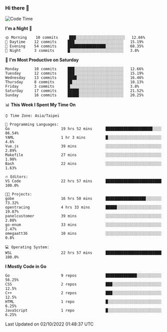 ### Hi there 👋

<!--START_SECTION:waka-->
![Code Time](http://img.shields.io/badge/Code%20Time-478%20hrs%2052%20mins-blue)

**I'm a Night 🦉** 

```text
🌞 Morning    10 commits     ███░░░░░░░░░░░░░░░░░░░░░░   12.66% 
🌆 Daytime    12 commits     ███░░░░░░░░░░░░░░░░░░░░░░   15.19% 
🌃 Evening    54 commits     █████████████████░░░░░░░░   68.35% 
🌙 Night      3 commits      █░░░░░░░░░░░░░░░░░░░░░░░░   3.8%

```
📅 **I'm Most Productive on Saturday** 

```text
Monday       10 commits     ███░░░░░░░░░░░░░░░░░░░░░░   12.66% 
Tuesday      12 commits     ███░░░░░░░░░░░░░░░░░░░░░░   15.19% 
Wednesday    13 commits     ████░░░░░░░░░░░░░░░░░░░░░   16.46% 
Thursday     8 commits      ██░░░░░░░░░░░░░░░░░░░░░░░   10.13% 
Friday       3 commits      █░░░░░░░░░░░░░░░░░░░░░░░░   3.8% 
Saturday     17 commits     █████░░░░░░░░░░░░░░░░░░░░   21.52% 
Sunday       16 commits     █████░░░░░░░░░░░░░░░░░░░░   20.25%

```


📊 **This Week I Spent My Time On** 

```text
⌚︎ Time Zone: Asia/Taipei

💬 Programming Languages: 
Go                       19 hrs 52 mins      █████████████████████░░░░   86.54% 
YAML                     1 hr 3 mins         █░░░░░░░░░░░░░░░░░░░░░░░░   4.6% 
Vue.js                   39 mins             ░░░░░░░░░░░░░░░░░░░░░░░░░   2.89% 
Makefile                 27 mins             ░░░░░░░░░░░░░░░░░░░░░░░░░   1.98% 
Bash                     22 mins             ░░░░░░░░░░░░░░░░░░░░░░░░░   1.63%

🔥 Editors: 
VS Code                  22 hrs 57 mins      █████████████████████████   100.0%

🐱‍💻 Projects: 
gobe                     16 hrs 50 mins      ██████████████████░░░░░░░   73.32% 
opentracing              4 hrs 33 mins       █████░░░░░░░░░░░░░░░░░░░░   19.87% 
panelcustomer            39 mins             ░░░░░░░░░░░░░░░░░░░░░░░░░   2.88% 
go-enum                  33 mins             ░░░░░░░░░░░░░░░░░░░░░░░░░   2.47% 
omegaatt36               10 mins             ░░░░░░░░░░░░░░░░░░░░░░░░░   0.8%

💻 Operating System: 
WSL                      22 hrs 57 mins      █████████████████████████   100.0%

```

**I Mostly Code in Go** 

```text
Go                       9 repos             ██████████████░░░░░░░░░░░   56.25% 
CSS                      2 repos             ███░░░░░░░░░░░░░░░░░░░░░░   12.5% 
C++                      2 repos             ███░░░░░░░░░░░░░░░░░░░░░░   12.5% 
HTML                     1 repo              █░░░░░░░░░░░░░░░░░░░░░░░░   6.25% 
JavaScript               1 repo              █░░░░░░░░░░░░░░░░░░░░░░░░   6.25%

```



 Last Updated on 02/10/2022 01:48:37 UTC
<!--END_SECTION:waka-->

<!--
**omegaatt36/omegaatt36** is a ✨ _special_ ✨ repository because its `README.md` (this file) appears on your GitHub profile.

Here are some ideas to get you started:

- 🔭 I’m currently working on ...
- 🌱 I’m currently learning ...
- 👯 I’m looking to collaborate on ...
- 🤔 I’m looking for help with ...
- 💬 Ask me about ...
- 📫 How to reach me: ...
- 😄 Pronouns: ...
- ⚡ Fun fact: ...
-->
